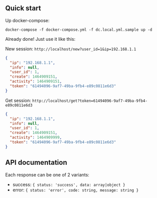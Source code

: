 Quick start
-----------
Up docker-compose: 
```
docker-compose -f docker-compose.yml -f dc.local.yml.sample up -d
```
Already done! Just use it like this:

New session: `http://localhost/new?user_id=1&ip=192.168.1.1`
```json
{
  "ip": "192.168.1.1",
  "info": null,
  "user_id": 1,
  "create": 1464909151,
  "activity": 1464909151,
  "token": "61494096-9af7-49ba-9fb4-e89c0811e6d3"
}
```
Get session: `http://localhost/get?token=61494096-9af7-49ba-9fb4-e89c0811e6d3`
```json
{
  "ip": "192.168.1.1",
  "info": null,
  "user_id": 1,
  "create": 1464909151,
  "activity": 1464909999,
  "token": "61494096-9af7-49ba-9fb4-e89c0811e6d3"
}
```

API documentation
-----------------
Each response can be one of 2 variants:
- success: `{ status: 'success', data: array|object }`
- error: `{ status: 'error', code: string, message: string }`
